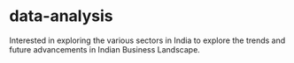 # data-analysis
Interested in exploring the various sectors in India to explore the trends and future advancements in Indian Business Landscape. 
